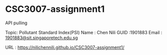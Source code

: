 # CSC3007-assignment1
API pulling 

Topic: Pollutant Standard Index(PSI)
Name : Chen Nili 
GUID :1901883 
Email : 1901883@sit.singaporetech.edu.sg 


URL : https://nilichennili.github.io/CSC3007-assignment1/
